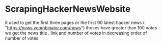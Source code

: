 # ScrapingHackerNewsWebsite
it used to get the first three pages  or the first 90 latest hacker news ( "https://news.ycombinator.com/news") 
thoses have greater than 100 votes
we get the news title , link and number of votes 
in decreasing order of number of votes
